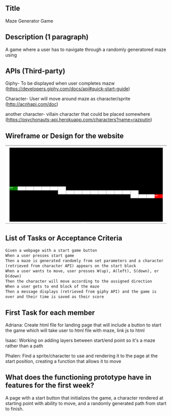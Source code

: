 ## Title
Maze Generator Game

## Description (1 paragraph)
A game where a user has to navigate through a randomly generatored maze using 

## APIs (Third-party)
Giphy- To be displayed when user completes mazw
(https://developers.giphy.com/docs/api#quick-start-guide)

Character- User will move around maze as character/sprite 
(http://acnhapi.com/doc)

another character- villain character that could be placed somewhere
(https://psychonauts-api.herokuapp.com/characters?name=razputin)

## Wireframe or Design for the website
![Alt text](https://github.com/IsaacJCarnes/MazeGen/blob/main/assets/images/webScreenshot-rough.png "Website Screenshot")

## List of Tasks or Acceptance Criteria

```
Given a webpage with a start game button
When a user presses start game
Then a maze is generated randomly from set parameters and a character (retrieved from character API) appears on the start block
When a user wants to move, user presses W(up), A(left), S(down), or D(down)
Then the character will move according to the assigned direction
When a user gets to end block of the maze
Then a message displays (retrieved from giphy API) and the game is over and their time is saved as their score

```

## First Task for each member
Adriana: Create html file for landing page that will include a button to start the game which will take user to html file with maze, link js to html

Isaac: Working on adding layers between start/end point so it's a maze rather than a path

Phalen: Find a sprite/character to use and rendering it to the page at the start position, creating a function that allows it to move

## What does the functioning prototype have in features for the first week?
A page with a start button that initializes the game, a character rendered at starting point with ability to move, and a randomly generated path from start to finish.